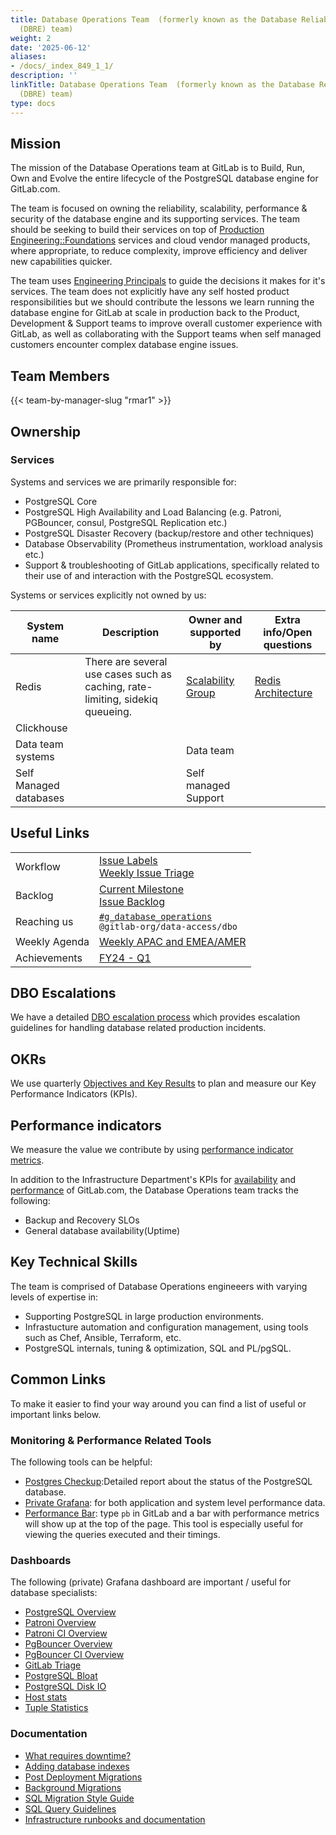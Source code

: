 ```yaml
---
title: Database Operations Team  (formerly known as the Database Reliablity Engineering
  (DBRE) team)
weight: 2
date: '2025-06-12'
aliases:
- /docs/_index_849_1_1/
description: ''
linkTitle: Database Operations Team  (formerly known as the Database Reliablity Engineering
  (DBRE) team)
type: docs
---
```


## Mission

The mission of the Database Operations team at GitLab is to Build, Run, Own and Evolve the entire lifecycle of the PostgreSQL database engine for GitLab.com.

The team is focused on owning the reliability, scalability, performance & security of the database engine and its supporting services. The team should be seeking to build their services on top of [Production Engineering::Foundations](/handbook/engineering/infrastructure-platforms/production-engineering/foundations/_index.md) services and cloud vendor managed products, where appropriate, to reduce complexity, improve efficiency and deliver new capabilities quicker.

The team uses [Engineering Principals](/handbook/engineering/development/principles/) to guide the decisions it makes for it's services. The team does not explicitly have any self hosted product responsibilities but we should contribute the lessons we learn running the database engine for GitLab at scale in production  back to the Product, Development & Support teams to improve overall customer experience with GitLab, as well as collaborating with the Support teams when self managed customers encounter complex database engine issues.

## Team Members

{{< team-by-manager-slug "rmar1" >}}

## Ownership

### Services

Systems and services we are primarily responsible for:

- PostgreSQL Core
- PostgreSQL High Availability and Load Balancing (e.g. Patroni, PGBouncer, consul, PostgreSQL Replication etc.)
- PostgreSQL Disaster Recovery (backup/restore and other techniques)
- Database Observability (Prometheus instrumentation, workload analysis etc.)
- Support & troubleshooting of GitLab applications, specifically related to their use of and interaction with the PostgreSQL ecosystem.

Systems or services explicitly not owned by us:

| System name | Description | Owner and supported by | Extra info/Open questions |
|-------------|-------------|------------------------|---------------------------|
| Redis | There are several use cases such as caching, rate-limiting, sidekiq queueing. | [Scalability Group](/handbook/engineering/infrastructure/team/scalability/) | [Redis Architecture](/handbook/engineering/infrastructure/production/architecture/#redis-architecture) |
| Clickhouse |  |  |  |
| Data team systems |          | Data team |                          |
| Self Managed databases|           | Self managed Support |               |

## Useful Links

|   |   |
|---|---|
| Workflow | [Issue Labels](/handbook/engineering/infrastructure/team/reliability/issues/#labels) <br> [Weekly Issue Triage](https://gitlab.com/groups/gitlab-com/gl-infra/-/issues/?sort=created_date&state=opened&label_name%5B%5D=team%3A%3ADatabase%20Reliability&first_page_size=20) |
| Backlog | [Current Milestone](https://gitlab.com/groups/gitlab-com/gl-infra/-/boards/3406753) <br> [Issue Backlog](https://gitlab.com/groups/gitlab-com/gl-infra/-/boards/5360242) |
| Reaching us | [`#g_database_operations`](https://gitlab.enterprise.slack.com/archives/C02K0JTKAHJ) <br> `@gitlab-org/data-access/dbo` |
| Weekly Agenda | [Weekly APAC and EMEA/AMER](https://docs.google.com/document/d/1d8YrRO4Vw_pHXohgwq-lEBM75ihMtkLpcd2_cFa6Yrs/edit#) |
| Achievements | [FY24 - Q1](https://gitlab.com/gitlab-com/gl-infra/reliability/-/issues/17443) |

## DBO Escalations

We have a detailed [DBO escalation process](dbre-escalation-process) which provides escalation guidelines for handling database related production incidents.

## OKRs

We use quarterly [Objectives and Key Results](/handbook/company/okrs/) to plan and measure our Key Performance Indicators (KPIs).

## Performance indicators

We measure the value we contribute by using [performance indicator metrics](/handbook/engineering/infrastructure/performance-indicators/#key-performance-indicators).

In addition to the Infrastructure Department's KPIs for [availability](/handbook/engineering/infrastructure/performance-indicators/#gitlabcom-availability)
and [performance](/handbook/engineering/infrastructure/performance-indicators/#gitlab-com-performance) of GitLab.com, the Database Operations team tracks the following:

- Backup and Recovery SLOs
- General database availability(Uptime)

## Key Technical Skills

The team is comprised of Database Operations engineeers with varying levels of expertise in:

- Supporting PostgreSQL in large production environments.
- Infrastucture automation and configuration management, using tools such as Chef, Ansible, Terraform, etc.
- PostgreSQL internals, tuning & optimization, SQL and PL/pgSQL.

## Common Links

To make it easier to find your way around you can find a list of useful or important links below.

### Monitoring & Performance Related Tools

The following tools can be helpful:

- [Postgres Checkup](https://gitlab.com/gitlab-com/gl-infra/infrastructure/issues?label_name%5B%5D=postgres-checkup):Detailed report about the status of the PostgreSQL database.
- [Private Grafana](https://dashboards.gitlab.net/): for both application and system level performance data.
- [Performance Bar](https://docs.gitlab.com/ee/administration/monitoring/performance/performance_bar.html): type `pb` in GitLab and a bar with performance metrics will show up at the top of the page. This tool is especially useful for viewing the queries executed and their timings.

### Dashboards

The following (private) Grafana dashboard are important / useful for database specialists:

- [PostgreSQL Overview](https://dashboards.gitlab.net/d/000000144/postgresql-overview?orgId=1&var-prometheus=Global&var-environment=gprd&var-type=patroni)
- [Patroni Overview](https://dashboards.gitlab.net/d/patroni-main/patroni-overview?orgId=1)
- [Patroni CI Overview](https://dashboards.gitlab.net/d/patroni-ci-main/patroni-ci-overview?orgId=1)
- [PgBouncer Overview](https://dashboards.gitlab.net/d/pgbouncer-main/pgbouncer-overview?orgId=1)
- [PgBouncer CI Overview](https://dashboards.gitlab.net/d/pgbouncer-ci-main/pgbouncer-ci-overview?orgId=1)
- [GitLab Triage](https://dashboards.gitlab.net/d/RZmbBr7mk/gitlab-triage?orgId=1)
- [PostgreSQL Bloat](https://dashboards.gitlab.net/d/000000224/postgresql-bloat?orgId=1&refresh=5m)
- [PostgreSQL Disk IO](https://dashboards.gitlab.net/d/pEfSMUhmy/postgresql-disk-io?orgId=1&var-environment=gprd&var-prometheus=Global&var-type=patroni&var-node=patroni-main-2004-01-db-gprd.c.gitlab-production.internal&from=now-7d&to=now)
- [Host stats](https://dashboards.gitlab.net/d/bd2Kl9Imk/host-stats?orgId=1)
- [Tuple Statistics](https://dashboards.gitlab.net/d/000000167/postgresql-tuple-statistics?from=now-3h&to=now&var-prometheus=Global&var-environment=gprd&var-type=patroni&orgId=1&refresh=5m)

### Documentation

- [What requires downtime?](https://docs.gitlab.com/ee/update/with_downtime.html)
- [Adding database indexes](https://docs.gitlab.com/ee/development/database/adding_database_indexes.html)
- [Post Deployment Migrations](https://docs.gitlab.com/ee/development/database/post_deployment_migrations.html)
- [Background Migrations](https://docs.gitlab.com/ee/development/database/batched_background_migrations.html)
- [SQL Migration Style Guide](https://docs.gitlab.com/ee/development/migration_style_guide.html)
- [SQL Query Guidelines](https://docs.gitlab.com/ee/development/sql.html)
- [Infrastructure runbooks and documentation](https://gitlab.com/gitlab-com/runbooks#postgresql)
